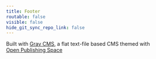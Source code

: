 ```yaml
---
title: Footer
routable: false
visible: false
hide_git_sync_repo_link: false
---
```


Built with [Grav CMS](http://getgrav.org), a flat text-file based CMS themed with  
[Open Publishing Space](http://learn.hibbittsdesign.org/openpublishingspace)
